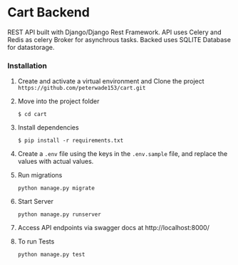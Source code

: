 # Cart Backend

REST API built with Django/Django Rest Framework. API uses Celery and Redis as celery Broker for asynchrous tasks.
Backed uses SQLITE Database for datastorage.

### Installation

1. Create and activate a virtual environment and Clone the project `https://github.com/peterwade153/cart.git`

2. Move into the project folder
   ```
   $ cd cart
   ```

3. Install dependencies 
   ```
   $ pip install -r requirements.txt
   ```

4. Create a `.env` file using the keys in the `.env.sample` file, and replace the values with actual values.

5. Run migrations
   ```
   python manage.py migrate
   ```

6. Start Server
   ```
   python manage.py runserver
   ```

7. Access API endpoints via swagger docs at
   http://localhost:8000/

8. To run Tests
   ```
   python manage.py test
   ```